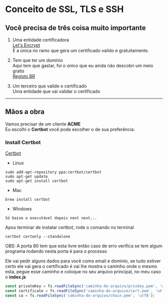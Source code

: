 # Conceito de SSL, TLS e SSH

## Você precisa de três coisa muito importante

1. Uma entidade certificadora <br>
   [Let's Encrypt](https://letsencrypt.org/) <br>
   É a única no ramo que gera um certificado valido e gratuitamente.

2. Tem que ter um domínio <br>
   Aqui tem que gastar, foi o único que eu ainda não descobri um meio gratis <br>
   [Registo BR](https://registobr.com)
3. Um terceiro que valide o certificado <br>
   Uma entidade que vai validar o certificado

---

## Mãos a obra

Vamos precisar de um cliente <strong>ACME</strong> <br>
Eu escolhi o <strong>Certbot</strong> você pode escolher o de sua preferência.

### Install Certbot

[Certbot](https://certbot.eff.org/)

- Linux

```properties
sudo add-apt-repository ppa:certbot/certbot
sudo apt-get update
sudo apt-get install certbot
```

- Mac

```properties
brew install certbot
```

- Windows

```
Só baixa o executável depois next next...
```

Apos terminar de instalar certbot, rode o comando no terminal

```properties
certbot certonly --standalone
```

OBS: A porta 80 tem que esta livre então caso de erro verifica se tem algum programa rodando nesta porta é para o processo

Ele vai pedir alguns dados para você como email e domínio, se tudo estiver certo ele vai gera o certificado é vai lhe mostra o caminho onde o mesmo esta, pegue esse caminho e coloque no seu arquivo principal, no meu caso o <strong>index.js</strong>

```javascript
const privateKey = fs.readFileSync('caminha-do-arquivo/privkey.pem', 'utf8');
const certificate = fs.readFileSync('caminha-do-arquivo/cert.pem', 'utf8');
const ca = fs.readFileSync('caminha-do-arquivo/chain.pem', 'utf8');
```

